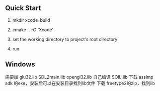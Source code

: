 ## Quick Start

1. mkdir xcode_build

2. cmake .. -G 'Xcode'

3. set the working directory to project's root directory

4. run


## Windows

需要加 glu32.lib SDL2main.lib opengl32.lib 
自己编译 SOIL.lib
下载 assimp sdk 的exe，安装后可以在安装目录找到lib文件
下载 freetype2的zip，找到lib
